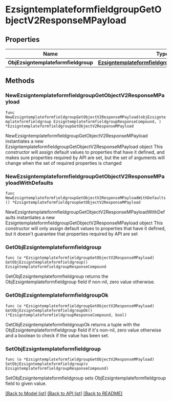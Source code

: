 # EzsigntemplateformfieldgroupGetObjectV2ResponseMPayload

## Properties

Name | Type | Description | Notes
------------ | ------------- | ------------- | -------------
**ObjEzsigntemplateformfieldgroup** | [**EzsigntemplateformfieldgroupResponseCompound**](EzsigntemplateformfieldgroupResponseCompound.md) |  | 

## Methods

### NewEzsigntemplateformfieldgroupGetObjectV2ResponseMPayload

`func NewEzsigntemplateformfieldgroupGetObjectV2ResponseMPayload(objEzsigntemplateformfieldgroup EzsigntemplateformfieldgroupResponseCompound, ) *EzsigntemplateformfieldgroupGetObjectV2ResponseMPayload`

NewEzsigntemplateformfieldgroupGetObjectV2ResponseMPayload instantiates a new EzsigntemplateformfieldgroupGetObjectV2ResponseMPayload object
This constructor will assign default values to properties that have it defined,
and makes sure properties required by API are set, but the set of arguments
will change when the set of required properties is changed

### NewEzsigntemplateformfieldgroupGetObjectV2ResponseMPayloadWithDefaults

`func NewEzsigntemplateformfieldgroupGetObjectV2ResponseMPayloadWithDefaults() *EzsigntemplateformfieldgroupGetObjectV2ResponseMPayload`

NewEzsigntemplateformfieldgroupGetObjectV2ResponseMPayloadWithDefaults instantiates a new EzsigntemplateformfieldgroupGetObjectV2ResponseMPayload object
This constructor will only assign default values to properties that have it defined,
but it doesn't guarantee that properties required by API are set

### GetObjEzsigntemplateformfieldgroup

`func (o *EzsigntemplateformfieldgroupGetObjectV2ResponseMPayload) GetObjEzsigntemplateformfieldgroup() EzsigntemplateformfieldgroupResponseCompound`

GetObjEzsigntemplateformfieldgroup returns the ObjEzsigntemplateformfieldgroup field if non-nil, zero value otherwise.

### GetObjEzsigntemplateformfieldgroupOk

`func (o *EzsigntemplateformfieldgroupGetObjectV2ResponseMPayload) GetObjEzsigntemplateformfieldgroupOk() (*EzsigntemplateformfieldgroupResponseCompound, bool)`

GetObjEzsigntemplateformfieldgroupOk returns a tuple with the ObjEzsigntemplateformfieldgroup field if it's non-nil, zero value otherwise
and a boolean to check if the value has been set.

### SetObjEzsigntemplateformfieldgroup

`func (o *EzsigntemplateformfieldgroupGetObjectV2ResponseMPayload) SetObjEzsigntemplateformfieldgroup(v EzsigntemplateformfieldgroupResponseCompound)`

SetObjEzsigntemplateformfieldgroup sets ObjEzsigntemplateformfieldgroup field to given value.



[[Back to Model list]](../README.md#documentation-for-models) [[Back to API list]](../README.md#documentation-for-api-endpoints) [[Back to README]](../README.md)


